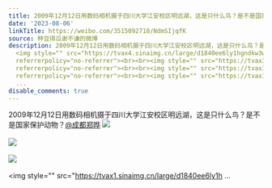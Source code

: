 ```yaml
---
title: 2009年12月12日用数码相机摄于四川大学江安校区明远湖，这是只什么鸟？是不是国家保护动物？@成都郑晔 [图片][图片][图片][图片]
date: '2023-08-06'
linkTitle: https://weibo.com/3515092710/NdmSIjqfK
source: 种豆得瓜谢不谦的微博
description: 2009年12月12日用数码相机摄于四川大学江安校区明远湖，这是只什么鸟？是不是国家保护动物？<a href="https://weibo.com/n/%E6%88%90%E9%83%BD%E9%83%91%E6%99%94">@成都郑晔</a>
  <img style="" src="https://tvax4.sinaimg.cn/large/d1840ee6ly1hgndkw3w91j20dw0afabh.jpg"
  referrerpolicy="no-referrer"><br><br><img style="" src="https://tvax3.sinaimg.cn/large/d1840ee6ly1hgndkwd3qij20dw0af750.jpg"
  referrerpolicy="no-referrer"><br><br><img style="" src="https://tvax1.sinaimg.cn/large/d1840ee6ly1hgndkwnpl6j20dw0afwfp.jpg"
  referrerpolicy="no-referrer"><br><br><img style="" src="https://tvax1.sinaimg.cn/large/d1840ee6ly1h
  ...
disable_comments: true
---
```

2009年12月12日用数码相机摄于四川大学江安校区明远湖，这是只什么鸟？是不是国家保护动物？<a href="https://weibo.com/n/%E6%88%90%E9%83%BD%E9%83%91%E6%99%94">@成都郑晔</a> <img style="" src="https://tvax4.sinaimg.cn/large/d1840ee6ly1hgndkw3w91j20dw0afabh.jpg" referrerpolicy="no-referrer"><br><br><img style="" src="https://tvax3.sinaimg.cn/large/d1840ee6ly1hgndkwd3qij20dw0af750.jpg" referrerpolicy="no-referrer"><br><br><img style="" src="https://tvax1.sinaimg.cn/large/d1840ee6ly1hgndkwnpl6j20dw0afwfp.jpg" referrerpolicy="no-referrer"><br><br><img style="" src="https://tvax1.sinaimg.cn/large/d1840ee6ly1h ...